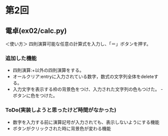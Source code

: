 # 第2回
## 電卓(ex02/calc.py)
＜使い方＞
四則演算可能な任意の計算式を入力し、「＝」ボタンを押す。
### 追加した機能
- 四則演算:+以外の四則演算をする。
- オールクリア:entryに入力されている数字，数式の文字列全体をdeleteする。
- 入力文字を表示する枠の背景色をつけ、入力された文字列の色もつけた。
-ボタンに色をつけた。
### ToDo(実装しようと思ったけど時間がなかった) 
- 数字を入力する前に演算記号が入力されても、表示しないようにする機能
- ボタンがクリックされた時に背景色が変わる機能
